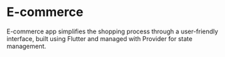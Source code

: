 # E-commerce
E-commerce app simplifies the shopping process through a user-friendly interface, built using Flutter  and managed with Provider for state management.
